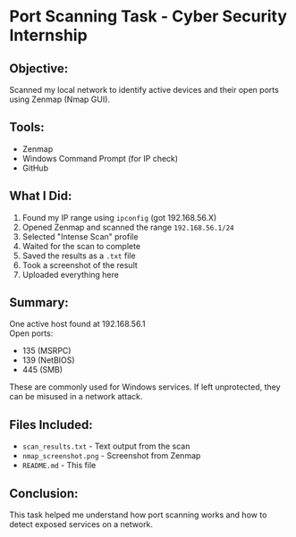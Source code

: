 # Port Scanning Task - Cyber Security Internship

## Objective:
Scanned my local network to identify active devices and their open ports using Zenmap (Nmap GUI).

## Tools:
- Zenmap
- Windows Command Prompt (for IP check)
- GitHub

## What I Did:
1. Found my IP range using `ipconfig` (got 192.168.56.X)
2. Opened Zenmap and scanned the range `192.168.56.1/24`
3. Selected "Intense Scan" profile
4. Waited for the scan to complete
5. Saved the results as a `.txt` file
6. Took a screenshot of the result
7. Uploaded everything here

## Summary:
One active host found at 192.168.56.1  
Open ports:
- 135 (MSRPC)
- 139 (NetBIOS)
- 445 (SMB)

These are commonly used for Windows services. If left unprotected, they can be misused in a network attack.

## Files Included:
- `scan_results.txt` - Text output from the scan
- `nmap_screenshot.png` - Screenshot from Zenmap
- `README.md` - This file

## Conclusion:
This task helped me understand how port scanning works and how to detect exposed services on a network.
